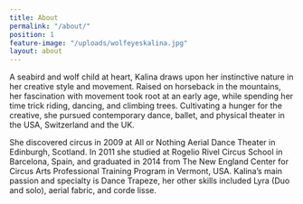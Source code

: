 ```yaml
---
title: About
permalink: "/about/"
position: 1
feature-image: "/uploads/wolfeyeskalina.jpg"
layout: about
---
```


A seabird and wolf child at heart, Kalina draws upon her instinctive nature in her creative style and movement. Raised on horseback in the mountains, her fascination with movement took root at an early age, while spending her time trick riding, dancing, and climbing trees. Cultivating a hunger for the creative, she pursued contemporary dance, ballet, and physical theater in the USA, Switzerland and the UK. 

She discovered circus in 2009 at All or Nothing Aerial Dance Theater in Edinburgh, Scotland. In 2011 she studied at Rogelio Rivel Circus School in Barcelona, Spain, and graduated in 2014 from The New England Center for Circus Arts Professional Training Program in Vermont, USA. Kalina’s main passion and specialty is Dance Trapeze, her other skills included Lyra (Duo and solo), aerial fabric, and corde lisse.
